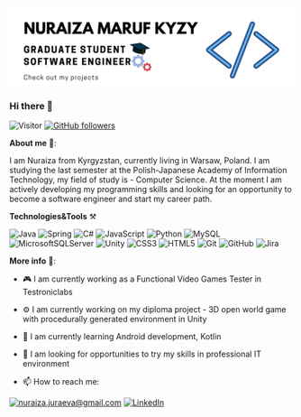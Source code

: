 ![](Pics/Banner.png)
### Hi there 👋
![Visitor](https://visitor-badge.laobi.icu/badge?page_id=nuraiza.nuraiza) [![GitHub followers](https://img.shields.io/github/followers/nuraiza.svg?style=social&label=Follow)](https://github.com/nuraiza?tab=followers)




**About me** 	:information_desk_person::

I am Nuraiza from Kyrgyzstan, currently living in Warsaw, Poland. I am studying the last semester at the Polish-Japanese Academy of Information Technology, my field of study is - Computer Science. At the moment I am actively developing my programming skills and looking for an opportunity to become a software engineer and start my career path.



**Technologies&Tools** :hammer_and_pick:

![Java](https://img.shields.io/badge/java-%23ED8B00.svg?style=for-the-badge&logo=java&logoColor=white) 	![Spring](https://img.shields.io/badge/spring-%236DB33F.svg?style=for-the-badge&logo=spring&logoColor=white) ![C#](https://img.shields.io/badge/c%23-%23239120.svg?style=for-the-badge&logo=c-sharp&logoColor=white) ![JavaScript](https://img.shields.io/badge/javascript-%23323330.svg?style=for-the-badge&logo=javascript&logoColor=%23F7DF1E) ![Python](https://img.shields.io/badge/python-3670A0?style=for-the-badge&logo=python&logoColor=ffdd54) ![MySQL](https://img.shields.io/badge/mysql-%2300f.svg?style=for-the-badge&logo=mysql&logoColor=white) ![MicrosoftSQLServer](https://img.shields.io/badge/Microsoft%20SQL%20Sever-CC2927?style=for-the-badge&logo=microsoft%20sql%20server&logoColor=white) ![Unity](https://img.shields.io/badge/unity-%23000000.svg?style=for-the-badge&logo=unity&logoColor=white) ![CSS3](https://img.shields.io/badge/css3-%231572B6.svg?style=for-the-badge&logo=css3&logoColor=white) ![HTML5](https://img.shields.io/badge/html5-%23E34F26.svg?style=for-the-badge&logo=html5&logoColor=white) 	![Git](https://img.shields.io/badge/git-%23F05033.svg?style=for-the-badge&logo=git&logoColor=white) ![GitHub](https://img.shields.io/badge/github-%23121011.svg?style=for-the-badge&logo=github&logoColor=white) ![Jira](https://img.shields.io/badge/jira-%230A0FFF.svg?style=for-the-badge&logo=jira&logoColor=white)


 


**More info** :speech_balloon::
  - :video_game: I am currently working as a Functional Video Games Tester in Testroniclabs 	
   - :gear: I am currently working on my diploma project - 3D open world game with procedurally generated environment in Unity 
   -	:seedling: I am currently learning Android development, Kotlin
   - :necktie: I am looking for opportunities to try my skills in professional IT environment 








- 📫 How to reach me: 

<a href="mailto:nuraiza.juraeva@gmail.com">![nuraiza.juraeva@gmail.com](https://img.shields.io/badge/Gmail-D14836?style=for-the-badge&logo=gmail&logoColor=white)</a> <a href="<https://www.linkedin.com/in/nuraiza/>">![LinkedIn](https://img.shields.io/badge/LinkedIn-0077B5?style=for-the-badge&logo=linkedin&logoColor=white)</a>


